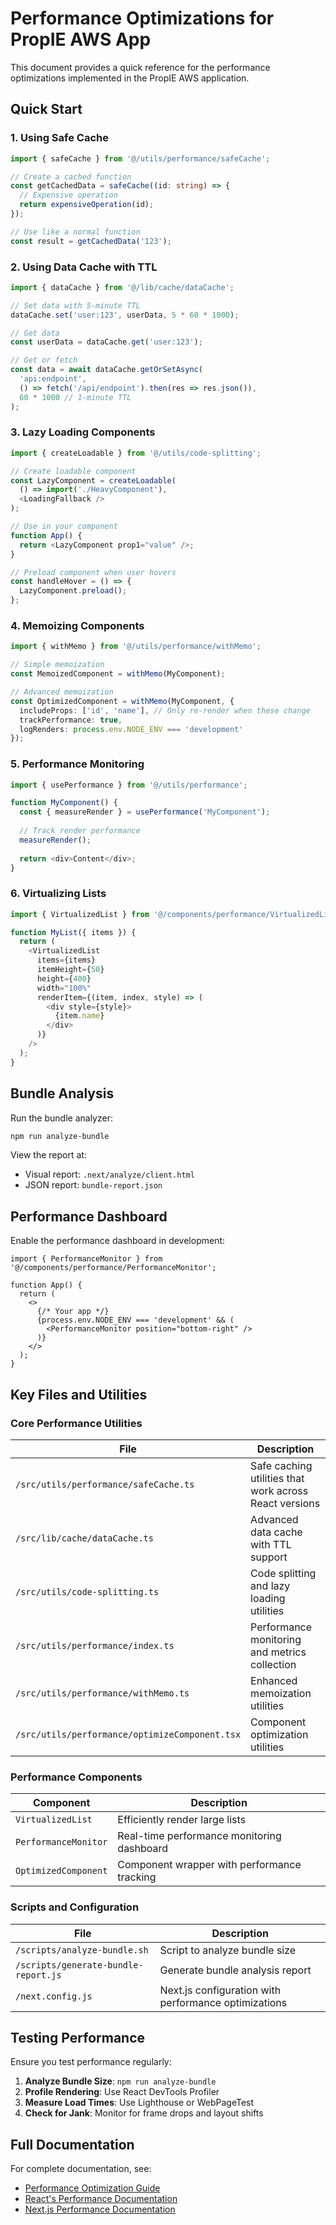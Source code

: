 # Performance Optimizations for PropIE AWS App

This document provides a quick reference for the performance optimizations implemented in the PropIE AWS application.

## Quick Start

### 1. Using Safe Cache

```typescript
import { safeCache } from '@/utils/performance/safeCache';

// Create a cached function
const getCachedData = safeCache((id: string) => {
  // Expensive operation
  return expensiveOperation(id);
});

// Use like a normal function
const result = getCachedData('123');
```

### 2. Using Data Cache with TTL

```typescript
import { dataCache } from '@/lib/cache/dataCache';

// Set data with 5-minute TTL
dataCache.set('user:123', userData, 5 * 60 * 1000);

// Get data
const userData = dataCache.get('user:123');

// Get or fetch
const data = await dataCache.getOrSetAsync(
  'api:endpoint',
  () => fetch('/api/endpoint').then(res => res.json()),
  60 * 1000 // 1-minute TTL
);
```

### 3. Lazy Loading Components

```typescript
import { createLoadable } from '@/utils/code-splitting';

// Create loadable component
const LazyComponent = createLoadable(
  () => import('./HeavyComponent'),
  <LoadingFallback />
);

// Use in your component
function App() {
  return <LazyComponent prop1="value" />;
}

// Preload component when user hovers
const handleHover = () => {
  LazyComponent.preload();
};
```

### 4. Memoizing Components

```typescript
import { withMemo } from '@/utils/performance/withMemo';

// Simple memoization
const MemoizedComponent = withMemo(MyComponent);

// Advanced memoization
const OptimizedComponent = withMemo(MyComponent, {
  includeProps: ['id', 'name'], // Only re-render when these change
  trackPerformance: true,
  logRenders: process.env.NODE_ENV === 'development'
});
```

### 5. Performance Monitoring

```typescript
import { usePerformance } from '@/utils/performance';

function MyComponent() {
  const { measureRender } = usePerformance('MyComponent');
  
  // Track render performance
  measureRender();
  
  return <div>Content</div>;
}
```

### 6. Virtualizing Lists

```typescript
import { VirtualizedList } from '@/components/performance/VirtualizedList';

function MyList({ items }) {
  return (
    <VirtualizedList
      items={items}
      itemHeight={50}
      height={400}
      width="100%"
      renderItem={(item, index, style) => (
        <div style={style}>
          {item.name}
        </div>
      )}
    />
  );
}
```

## Bundle Analysis

Run the bundle analyzer:

```bash
npm run analyze-bundle
```

View the report at:
- Visual report: `.next/analyze/client.html`
- JSON report: `bundle-report.json`

## Performance Dashboard

Enable the performance dashboard in development:

```tsx
import { PerformanceMonitor } from '@/components/performance/PerformanceMonitor';

function App() {
  return (
    <>
      {/* Your app */}
      {process.env.NODE_ENV === 'development' && (
        <PerformanceMonitor position="bottom-right" />
      )}
    </>
  );
}
```

## Key Files and Utilities

### Core Performance Utilities

| File | Description |
|------|-------------|
| `/src/utils/performance/safeCache.ts` | Safe caching utilities that work across React versions |
| `/src/lib/cache/dataCache.ts` | Advanced data cache with TTL support |
| `/src/utils/code-splitting.ts` | Code splitting and lazy loading utilities |
| `/src/utils/performance/index.ts` | Performance monitoring and metrics collection |
| `/src/utils/performance/withMemo.ts` | Enhanced memoization utilities |
| `/src/utils/performance/optimizeComponent.tsx` | Component optimization utilities |

### Performance Components

| Component | Description |
|-----------|-------------|
| `VirtualizedList` | Efficiently render large lists |
| `PerformanceMonitor` | Real-time performance monitoring dashboard |
| `OptimizedComponent` | Component wrapper with performance tracking |

### Scripts and Configuration

| File | Description |
|------|-------------|
| `/scripts/analyze-bundle.sh` | Script to analyze bundle size |
| `/scripts/generate-bundle-report.js` | Generate bundle analysis report |
| `/next.config.js` | Next.js configuration with performance optimizations |

## Testing Performance

Ensure you test performance regularly:

1. **Analyze Bundle Size**: `npm run analyze-bundle`
2. **Profile Rendering**: Use React DevTools Profiler
3. **Measure Load Times**: Use Lighthouse or WebPageTest
4. **Check for Jank**: Monitor for frame drops and layout shifts

## Full Documentation

For complete documentation, see:
- [Performance Optimization Guide](./docs/PERFORMANCE_OPTIMIZATION.md)
- [React's Performance Documentation](https://reactjs.org/docs/optimizing-performance.html)
- [Next.js Performance Documentation](https://nextjs.org/docs/pages/building-your-application/optimizing)